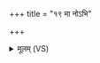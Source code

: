 +++
title = "१९ मा नोऽभि"

+++
<details><summary>मूलम् (VS)</summary>

मा नो॒ऽभि स्रा॑ म॒त्यं᳡ देवहे॒तिं मा नः॑ क्रुधः पशुपते॒ नम॑स्ते।  
अ॒न्यत्रा॒स्मद्दि॒व्यां शाखां॒ वि धू॑नु ॥
</details>
